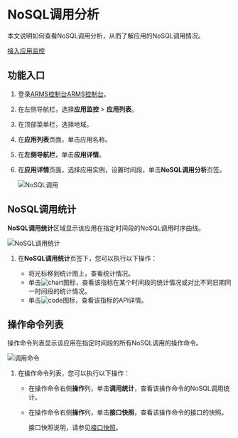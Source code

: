 # NoSQL调用分析

本文说明如何查看NoSQL调用分析，从而了解应用的NoSQL调用情况。

[接入应用监控](/intl.zh-CN/应用监控/接入应用监控/应用监控接入概述.md)

## 功能入口

1.  登录[ARMS控制台](https://arms.console.aliyun.com/#/home)[ARMS控制台](https://arms-ap-southeast-1.console.aliyun.com/#/home)。

2.  在左侧导航栏，选择**应用监控** \> **应用列表**。

3.  在顶部菜单栏，选择地域。

4.  在**应用列表**页面，单击应用名称。

5.  在**左侧导航栏**，单击**应用详情**。

6.  在**应用详情**页面，选择应用实例，设置时间段，单击**NoSQL调用分析**页签。

    ![NoSQL调用](https://static-aliyun-doc.oss-accelerate.aliyuncs.com/assets/img/zh-CN/6393191161/p236398.png)


## NoSQL调用统计

**NoSQL调用统计**区域显示该应用在指定时间段的NoSQL调用时序曲线。

![NoSQL调用统计](https://static-aliyun-doc.oss-accelerate.aliyuncs.com/assets/img/zh-CN/6393191161/p236412.png)

1.  在**NoSQL调用统计**页签下，您可以执行以下操作：

    -   将光标移到统计图上，查看统计情况。
    -   单击![chart](https://static-aliyun-doc.oss-accelerate.aliyuncs.com/assets/img/zh-CN/9617031161/p230753.png)图标，查看该指标在某个时间段的统计情况或对比不同日期同一时间段的统计情况。
    -   单击![code](https://static-aliyun-doc.oss-accelerate.aliyuncs.com/assets/img/zh-CN/7567031161/p230759.png)图标，查看该指标的API详情。

## 操作命令列表

操作命令列表显示该应用在指定时间段的所有NoSQL调用的操作命令。

![调用命令](https://static-aliyun-doc.oss-accelerate.aliyuncs.com/assets/img/zh-CN/6393191161/p236413.png)

1.  在操作命令列表，您可以执行以下操作：

    -   在操作命令右侧**操作**列，单击**调用统计**，查看该操作命令的NoSQL调用统计。
    -   在操作命令右侧**操作**列，单击**接口快照**，查看该操作命令的接口的快照。

        接口快照说明，请参见[接口快照]()。


